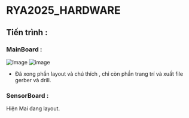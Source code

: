 # RYA2025_HARDWARE

## Tiến trình : 
### MainBoard : 
![Image](https://github.com/user-attachments/assets/f7623126-c510-458a-a5f9-6e0936737015) 
![image](https://github.com/user-attachments/assets/959fd014-b604-4231-9286-9da3b0ba4db0)

- Đã xong phần layout và chú thích , chỉ còn phần trang trí và xuất file gerber và drill.
### SensorBoard : 
Hiện Mai đang layout.
